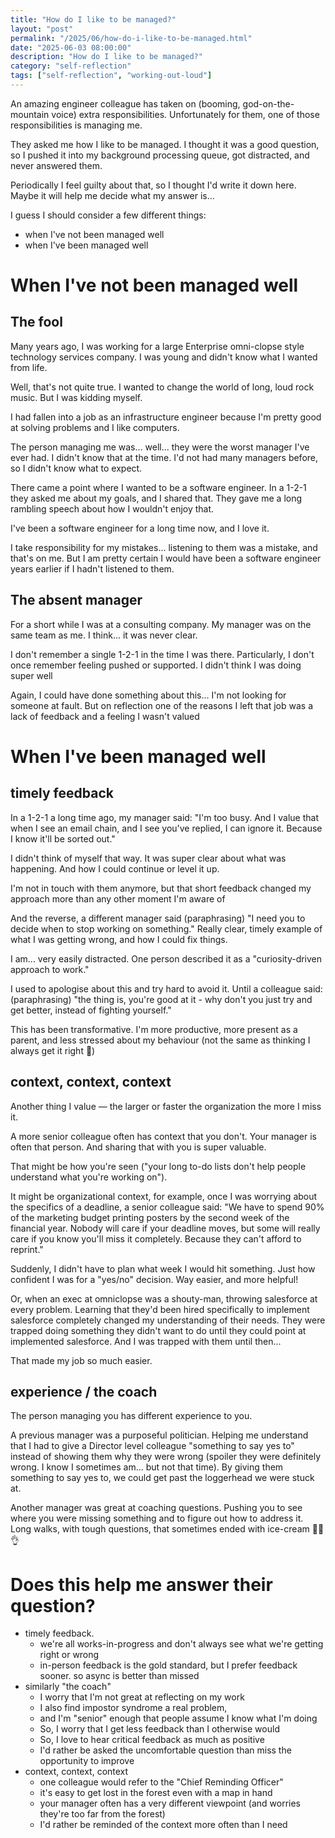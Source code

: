 ```yaml
---
title: "How do I like to be managed?"
layout: "post"
permalink: "/2025/06/how-do-i-like-to-be-managed.html"
date: "2025-06-03 08:00:00"
description: "How do I like to be managed?"
category: "self-reflection"
tags: ["self-reflection", "working-out-loud"]
---
```


An amazing engineer colleague has taken on (booming, god-on-the-mountain voice) extra responsibilities. Unfortunately for them, one of those responsibilities is managing me.

They asked me how I like to be managed. I thought it was a good question, so I pushed it into my background processing queue, got distracted, and never answered them.

Periodically I feel guilty about that, so I thought I'd write it down here. Maybe it will help me decide what my answer is...

<!--more-->

I guess I should consider a few different things:

* when I've not been managed well
* when I've been managed well

# When I've not been managed well

## The fool

Many years ago, I was working for a large Enterprise omni-clopse style technology services company. I was young and didn't know what I wanted from life.

Well, that's not quite true. I wanted to change the world of long, loud rock music. But I was kidding myself.

I had fallen into a job as an infrastructure engineer because I'm pretty good at solving problems and I like computers.

The person managing me was... well... they were the worst manager I've ever had. I didn't know that at the time. I'd not had many managers before, so I didn't know what to expect.

There came a point where I wanted to be a software engineer. In a 1-2-1 they asked me about my goals, and I shared that. They gave me a long rambling speech about how I wouldn't enjoy that. 

I've been a software engineer for a long time now, and I love it. 

I take responsibility for my mistakes... listening to them was a mistake, and that's on me. But I am pretty certain I would have been a software engineer years earlier if I hadn't listened to them.

## The absent manager

For a short while I was at a consulting company. My manager was on the same team as me. I think... it was never clear.

I don't remember a single 1-2-1 in the time I was there. Particularly, I don't once remember feeling pushed or supported. I didn't think I was doing super well

Again, I could have done something about this... I'm not looking for someone at fault. But on reflection one of the reasons I left that job was a lack of feedback and a feeling I wasn't valued 

# When I've been managed well

## timely feedback

In a 1-2-1 a long time ago, my manager said: "I'm too busy. And I value that when I see an email chain, and I see you've replied, I can ignore it. Because I know it'll be sorted out."

I didn't think of myself that way. It was super clear about what was happening. And how I could continue or level it up.

I'm not in touch with them anymore, but that short feedback changed my approach more than any other moment I'm aware of

And the reverse, a different manager said (paraphrasing) "I need you to decide when to stop working on something." Really clear, timely example of what I was getting wrong, and how I could fix things.

I am... very easily distracted. One person described it as a "curiosity-driven approach to work."

I used to apologise about this and try hard to avoid it. Until a colleague said: (paraphrasing) "the thing is, you're good at it - why don't you just try and get better, instead of fighting yourself."

This has been transformative. I'm more productive, more present as a parent, and less stressed about my behaviour (not the same as thinking I always get it right 🙈) 

## context, context, context

Another thing I value — the larger or faster the organization the more I miss it.

A more senior colleague often has context that you don't. Your manager is often that person. And sharing that with you is super valuable.

That might be how you're seen ("your long to-do lists don't help people understand what you're working on").

It might be organizational context, for example, once I was worrying about the specifics of a deadline, a senior colleague said: "We have to spend 90% of the marketing budget printing posters by the second week of the financial year. Nobody will care if your deadline moves, but some will really care if you know you'll miss it completely. Because they can't afford to reprint."

Suddenly, I didn't have to plan what week I would hit something. Just how confident I was for a "yes/no" decision. Way easier, and more helpful!

Or, when an exec at omniclopse was a shouty-man, throwing salesforce at every problem. Learning that they'd been hired specifically to implement salesforce completely changed my understanding of their needs. They were trapped doing something they didn't want to do until they could point at implemented salesforce. And I was trapped with them until then...

That made my job so much easier.

## experience / the coach

The person managing you has different experience to you. 

A previous manager was a purposeful politician. Helping me understand that I had to give a Director level colleague "something to say yes to" instead of showing them why they were wrong (spoiler they were definitely wrong. I know I sometimes am... but not that time). By giving them something to say yes to, we could get past the loggerhead we were stuck at.

Another manager was great at coaching questions. Pushing you to see where you were missing something and to figure out how to address it. Long walks, with tough questions, that sometimes ended with ice-cream 🧑‍🍳👌

# Does this help me answer their question?

* timely feedback. 
    * we're all works-in-progress and don't always see what we're getting right or wrong
    * in-person feedback is the gold standard, but I prefer feedback sooner. so async is better than missed
* similarly "the coach"
    * I worry that I'm not great at reflecting on my work
    * I also find impostor syndrome a real problem, 
    * and I'm "senior" enough that people assume I know what I'm doing
    * So, I worry that I get less feedback than I otherwise would
    * So, I love to hear critical feedback as much as positive
    * I'd rather be asked the uncomfortable question than miss the opportunity to improve  
* context, context, context
    * one colleague would refer to the "Chief Reminding Officer"
    * it's easy to get lost in the forest even with a map in hand
    * your manager often has a very different viewpoint (and worries they're too far from the forest)
    * I'd rather be reminded of the context more often than I need
